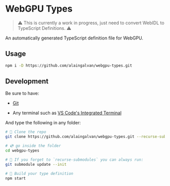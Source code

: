 # WebGPU Types

> ⚠️ This is currently a work in progress, just need to convert WebIDL to TypeScript Definitions. ⚠️

An automatically generated TypeScript definition file for WebGPU.

## Usage

```bash
npm i -D https://github.com/alaingalvan/webgpu-types.git
```

## Development

Be sure to have:

- [Git](https://git-scm.com/downloads)

- Any terminal such as [VS Code's Integrated Terminal](https://code.visualstudio.com/docs/editor/integrated-terminal)

And type the following in any folder:

```bash
# 🐑 Clone the repo
git clone https://github.com/alaingalvan/webgpu-types.git --recurse-submodules

# 💿 go inside the folder
cd webgpu-types

# 👯 If you forget to `recurse-submodules` you can always run:
git submodule update --init

# 🔨 Build your type definition
npm start
```
